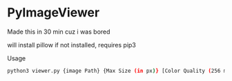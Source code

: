 # PyImageViewer
Made this in 30 min cuz i was bored

will install pillow if not installed, requires pip3

Usage
```bash
python3 viewer.py {image Path} {Max Size (in px)} [Color Quality (256 max)] [colored (1/0)]
```
